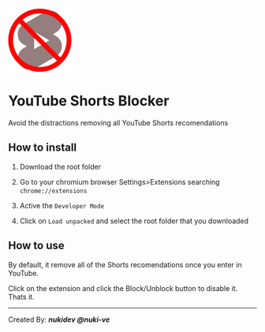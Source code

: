 ![YouTube Shorts Blocker](/images/icon-128.png "YouTube Shorts Blocker")

# YouTube Shorts Blocker

Avoid the distractions removing all YouTube Shorts recomendations

## How to install

1. Download the root folder

1. Go to your chromium browser Settings>Extensions searching `chrome://extensions`

1. Active the `Developer Mode`

1. Click on `Load unpacked` and select the root folder that you downloaded

## How to use

By default, it remove all of the Shorts recomendations once you enter in YouTube.

Click on the extension and click the Block/Unblock button to disable it. Thats it.

-------------
Created By: ***nukidev @nuki-ve***
